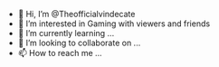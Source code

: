 - 👋 Hi, I’m @Theofficialvindecate
- 👀 I’m interested in Gaming with viewers and friends
- 🌱 I’m currently learning ...
- 💞️ I’m looking to collaborate on ...
- 📫 How to reach me ...

<!---
Theofficialvindecate/Theofficialvindecate is a ✨ special ✨ repository because its `README.md` (this file) appears on your GitHub profile.
You can click the Preview link to take a look at your changes.
--->
